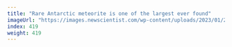 ```yaml
---
title: "Rare Antarctic meteorite is one of the largest ever found"
imageUrl: "https://images.newscientist.com/wp-content/uploads/2023/01/24100842/SEI_141445914.jpg?width=600"
index: 419
weight: 419
---
```

